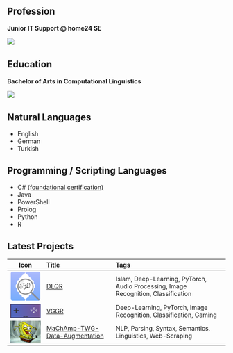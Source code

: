 ## Profession
**Junior IT Support @ home24 SE**

<img src='https://raw.githubusercontent.com/m4cit/m4cit/main/IT_support.gif' width="320">

## Education
**Bachelor of Arts in Computational Linguistics**

<img src='https://raw.githubusercontent.com/m4cit/m4cit/main/stop writing.gif' width="320">

## Natural Languages
- English
- German
- Turkish

## Programming / Scripting Languages
- C# [(foundational certification)](https://freecodecamp.org/certification/m4cit/foundational-c-sharp-with-microsoft)
- Java
- PowerShell
- Prolog
- Python
- R

## Latest Projects

| Icon |  Title |  Tags  |
|:----:|:-------|:-------|
|<img src='https://raw.githubusercontent.com/m4cit/DLQR/main/gallery/icon.png' align="center" width="150">|[DLQR](https://github.com/m4cit/DLQR)|Islam, Deep-Learning, PyTorch, Audio Processing, Image Recognition, Classification|
|<img src='https://raw.githubusercontent.com/m4cit/VGGR/main/gallery/icon.png' align="center" width="150">|[VGGR](https://github.com/m4cit/VGGR)|Deep-Learning, PyTorch, Image Recognition, Classification, Gaming|
|<img src='https://raw.githubusercontent.com/m4cit/m4cit/main/no_icon.png' align="center" width="100">|[MaChAmp-TWG-Data-Augmentation](https://github.com/m4cit/MaChAmp-TWG-Data-Augmentation)|NLP, Parsing, Syntax, Semantics, Linguistics, Web-Scraping|

